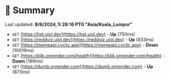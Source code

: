 # 📖 Summary
Last updated: **8/6/2024, 5:28:16 PTG "Asia/Kuala_Lumpur"**

- `GET` [https://hst.ujol.dev](https://hst.ujol.dev) - **Up** (750ms)
- `GET` [https://reddviz.ujol.dev](https://reddviz.ujol.dev) - **Up** (633ms)
- `GET` [https://memeapi.cyclic.app](https://memeapi.cyclic.app) - **Down** (10019ms)
- `GET` [https://klik.onrender.com/health](https://klik.onrender.com/health) - **Down** (189ms)
- `GET` [https://dumb.onrender.com](https://dumb.onrender.com) - **Up** (873ms)
